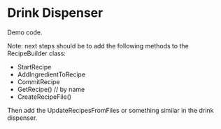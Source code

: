 # Drink Dispenser

Demo code.

Note: next steps should be to add the following methods to the RecipeBuilder class:

+ StartRecipe
+ AddIngredientToRecipe
+ CommitRecipe
+ GetRecipe() // by name
+ CreateRecipeFile()

Then add the UpdateRecipesFromFiles or something similar in the drink dispenser.

